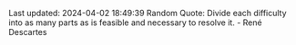 Last updated: 2024-04-02 18:49:39
Random Quote: Divide each difficulty into as many parts as is feasible and necessary to resolve it. - René Descartes